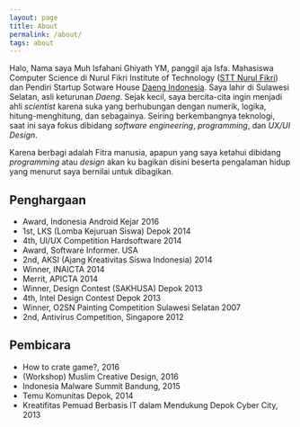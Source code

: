 ```yaml
---
layout: page
title: About
permalink: /about/
tags: about
---
```


Halo, Nama saya Muh Isfahani Ghiyath YM, panggil aja Isfa. Mahasiswa Computer Science di Nurul Fikri Institute of Technology ([STT Nurul Fikri](http://unf.ac.id)) dan Pendiri Startup Sotware House [Daeng Indonesia](https://daeng.id). Saya lahir di Sulawesi Selatan, asli keturunan *Daeng*. Sejak kecil, saya bercita-cita ingin menjadi ahli *scientist* karena suka yang berhubungan dengan numerik, logika, hitung-menghitung, dan sebagainya. Seiring berkembangnya teknologi, saat ini saya fokus dibidang *software engineering*, *programming*, dan *UX/UI Design*.

Karena berbagi adalah Fitra manusia, apapun yang saya ketahui dibidang *programming* atau *design* akan ku bagikan disini beserta pengalaman hidup yang menurut saya bernilai untuk dibagikan.

## Penghargaan

- Award, Indonesia Android Kejar 2016
- 1st, LKS (Lomba Kejuruan Siswa) Depok 2014
- 4th, UI/UX Competition Hardsoftware 2014
- Award, Software Informer. USA
- 2nd, AKSI (Ajang Kreativitas Siswa Indonesia) 2014
- Winner, INAICTA 2014
- Merrit, APICTA 2014
- Winner, Design Contest (SAKHUSA) Depok 2013
- 4th, Intel Design Contest Depok 2013
- Winner, O2SN Painting Competition Sulawesi Selatan 2007
- 2nd, Antivirus Competition, Singapore 2012

## Pembicara

- How to crate game?, 2016
- (Workshop) Muslim Creative Design, 2016
- Indonesia Malware Summit Bandung, 2015
- Temu Komunitas Depok, 2014
- Kreatifitas Pemuad Berbasis IT dalam Mendukung Depok Cyber City, 2013
